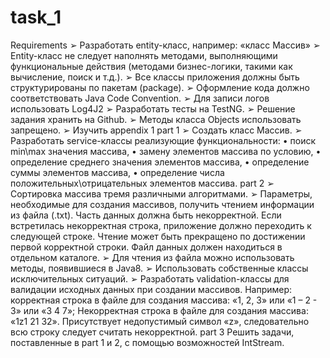 # task_1
Requirements
➢ Разработать entity-класс, например: «класс Массив»
➢ Entity-класс не следует наполнять методами, выполняющими функциональные действия 
(методами бизнес-логики, такими как вычисление, поиск и т.д.).
➢ Все классы приложения должны быть структурированы по пакетам (package). ➢ Оформление кода должно соответствовать Java Code Convention. ➢ Для записи логов использовать Log4J2 ➢ Разработать тесты на TestNG. ➢ Решение задания хранить на Github. ➢ Методы класса Objects использовать запрещено. ➢ Изучить appendix 1
part 1
➢ Создать класс Массив. ➢ Разработать service-классы реализующие функциональности: 
• поиск min\max значения массива, 
• замену элементов массива по условию, 
• определение среднего значения элементов массива, 
• определение суммы элементов массива, • определение числа положительных\отрицательных элементов массива.
part 2 ➢ Сортировка массива тремя различными алгоритмами. ➢ Параметры, необходимые для создания массивов, получить чтением информации из файла 
(.txt). Часть данных должна быть некорректной. Если встретилась некорректная 
строка, приложение должно переходить к следующей строке. Чтение может быть 
прекращено по достижении первой корректной строки. Файл данных должен находиться в 
отдельном каталоге.
➢ Для чтения из файла можно использовать методы, появившиеся в Java8.
➢ Использовать собственные классы исключительных ситуаций. ➢ Разработать validation-классы для валидации исходных данных при создании массивов.
Например: корректная строка в файле для создания массива: «1, 2, 3» или «1 – 2 - 3» или «3 4 7»; Некорректная строка в файле для создания массива: «1z1 21 32». Присутствует недопустимый символ
«z», следовательно всю строку следует считать некорректной.
part 3
Решить задачи, поставленные в part 1 и 2, с помощью возможностей IntStream.
